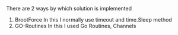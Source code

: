 There are 2 ways by which solution is implemented

1. BrootForce 
    In this I normally use timeout and time.Sleep method
2. GO-Routines
    In this I used Go Routines, Channels